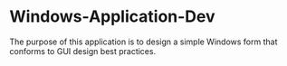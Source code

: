 # Windows-Application-Dev
The purpose of this application is to design a simple Windows form that conforms to GUI design best practices.
